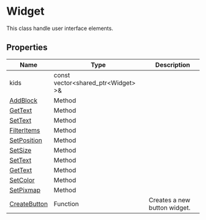 # Widget #
This class handle user interface elements.

## Properties ##

| Name | Type | Description
|---|---|---|
| kids | const vector<shared_ptr<Widget\> \>& | |
| [AddBlock](CPP_AddBlock.md) | Method | |
| [GetText](CPP_Widget_GetText.md) | Method | |
| [SetText](CPP_Widget_SetText.md) | Method | |
| [FilterItems](CPP_Widget_FilterItems.md) | Method | |
| [SetPosition](CPP_Widget_SetPosition.md) | Method | |
| [SetSize](CPP_Widget_SetSize.md) | Method | |
| [SetText](CPP_Widget_SetText.md) | Method | |
| [GetText](CPP_Widget_GetText.md) | Method | |
| [SetColor](CPP_Widget_SetColor.md) | Method | |
| [SetPixmap](CPP_Widget_SetPixmap.md) | Method | |
| [CreateButton](CPP_CreateButton.md) | Function | Creates a new button widget. |
